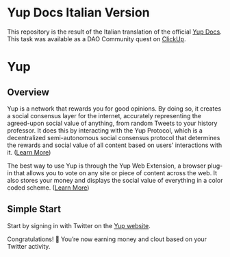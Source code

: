 # Yup Docs Italian Version
This repository is the result of the Italian translation of the official [Yup Docs](https://github.com/Yup-io/yup_docs). This task was available as a DAO Community quest on [ClickUp](https://app.clickup.com/).

# Yup

## Overview
Yup is a network that rewards you for good opinions. By doing so, it creates a social consensus layer for the internet, accurately representing the agreed-upon social value of anything, from random Tweets to your history professor. It does this by interacting with the Yup Protocol, which is a decentralized semi-autonomous social consensus protocol that determines the rewards and social value of all content based on users' interactions with it. \([Learn More](https://docs.yup.io/)\)

The best way to use Yup is through the Yup Web Extension, a browser plug-in that allows you to vote on any site or piece of content across the web. It also stores your money and displays the social value of everything in a color coded scheme. \([Learn More](https://docs.yup.io/products/extension)\)

## Simple Start
Start by signing in with Twitter on the [Yup website](https://yup.io).

Congratulations! 🎉 You’re now earning money and clout based on your Twitter activity.

